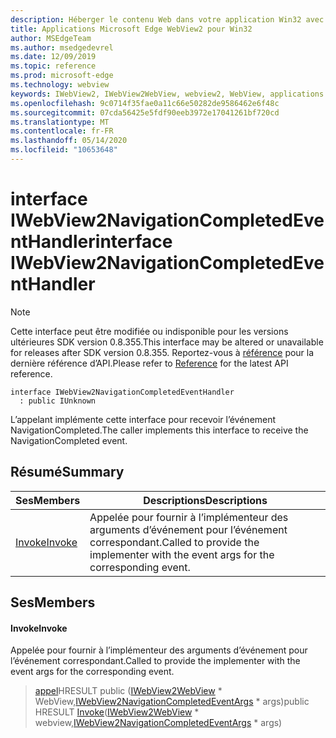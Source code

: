 ```yaml
---
description: Héberger le contenu Web dans votre application Win32 avec le contrôle Microsoft Edge WebView2
title: Applications Microsoft Edge WebView2 pour Win32
author: MSEdgeTeam
ms.author: msedgedevrel
ms.date: 12/09/2019
ms.topic: reference
ms.prod: microsoft-edge
ms.technology: webview
keywords: IWebView2, IWebView2WebView, webview2, WebView, applications Win32, Win32, Edge
ms.openlocfilehash: 9c0714f35fae0a11c66e50282de9586462e6f48c
ms.sourcegitcommit: 07cda56425e5fdf90eeb3972e17041261bf720cd
ms.translationtype: MT
ms.contentlocale: fr-FR
ms.lasthandoff: 05/14/2020
ms.locfileid: "10653648"
---
```

# <span data-ttu-id="18d41-104">interface IWebView2NavigationCompletedEventHandler</span><span class="sxs-lookup"><span data-stu-id="18d41-104">interface IWebView2NavigationCompletedEventHandler</span></span> 

> [!NOTE]
> <span data-ttu-id="18d41-105">Cette interface peut être modifiée ou indisponible pour les versions ultérieures SDK version 0.8.355.</span><span class="sxs-lookup"><span data-stu-id="18d41-105">This interface may be altered or unavailable for releases after SDK version 0.8.355.</span></span> <span data-ttu-id="18d41-106">Reportez-vous à [référence](../../../webview2-api-reference.md) pour la dernière référence d’API.</span><span class="sxs-lookup"><span data-stu-id="18d41-106">Please refer to [Reference](../../../webview2-api-reference.md) for the latest API reference.</span></span>

```
interface IWebView2NavigationCompletedEventHandler
  : public IUnknown
```

<span data-ttu-id="18d41-107">L’appelant implémente cette interface pour recevoir l’événement NavigationCompleted.</span><span class="sxs-lookup"><span data-stu-id="18d41-107">The caller implements this interface to receive the NavigationCompleted event.</span></span>

## <span data-ttu-id="18d41-108">Résumé</span><span class="sxs-lookup"><span data-stu-id="18d41-108">Summary</span></span>

 <span data-ttu-id="18d41-109">Ses</span><span class="sxs-lookup"><span data-stu-id="18d41-109">Members</span></span>                        | <span data-ttu-id="18d41-110">Descriptions</span><span class="sxs-lookup"><span data-stu-id="18d41-110">Descriptions</span></span>
--------------------------------|---------------------------------------------
[<span data-ttu-id="18d41-111">Invoke</span><span class="sxs-lookup"><span data-stu-id="18d41-111">Invoke</span></span>](#invoke) | <span data-ttu-id="18d41-112">Appelée pour fournir à l’implémenteur des arguments d’événement pour l’événement correspondant.</span><span class="sxs-lookup"><span data-stu-id="18d41-112">Called to provide the implementer with the event args for the corresponding event.</span></span>

## <span data-ttu-id="18d41-113">Ses</span><span class="sxs-lookup"><span data-stu-id="18d41-113">Members</span></span>

#### <span data-ttu-id="18d41-114">Invoke</span><span class="sxs-lookup"><span data-stu-id="18d41-114">Invoke</span></span> 

<span data-ttu-id="18d41-115">Appelée pour fournir à l’implémenteur des arguments d’événement pour l’événement correspondant.</span><span class="sxs-lookup"><span data-stu-id="18d41-115">Called to provide the implementer with the event args for the corresponding event.</span></span>

> <span data-ttu-id="18d41-116">[appel](#invoke)HRESULT public ([IWebView2WebView](IWebView2WebView.md) \* WebView,[IWebView2NavigationCompletedEventArgs](IWebView2NavigationCompletedEventArgs.md) \* args)</span><span class="sxs-lookup"><span data-stu-id="18d41-116">public HRESULT [Invoke](#invoke)([IWebView2WebView](IWebView2WebView.md) \* webview,[IWebView2NavigationCompletedEventArgs](IWebView2NavigationCompletedEventArgs.md) \* args)</span></span>

